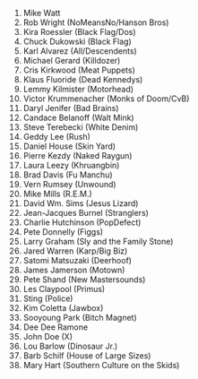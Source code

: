 1. Mike Watt
1. Rob Wright (NoMeansNo/Hanson Bros)
1. Kira Roessler (Black Flag/Dos)
1. Chuck Dukowski (Black Flag)
1. Karl Alvarez (All/Descendents)
1. Michael Gerard (Killdozer)
1. Cris Kirkwood (Meat Puppets)
1. Klaus Fluoride (Dead Kennedys)
1. Lemmy Kilmister (Motorhead)
1. Victor Krummenacher (Monks of Doom/CvB)
1. Daryl Jenifer (Bad Brains)
1. Candace Belanoff (Walt Mink)
1. Steve Terebecki (White Denim)
1. Geddy Lee (Rush)
1. Daniel House (Skin Yard)
1. Pierre Kezdy (Naked Raygun)
2. Laura Leezy (Khruangbin)
1. Brad Davis (Fu Manchu)
1. Vern Rumsey (Unwound)
2. Mike Mills (R.E.M.)
1. David Wm. Sims (Jesus Lizard)
2. Jean-Jacques Burnel (Stranglers)
1. Charlie Hutchinson (PopDefect)
1. Pete Donnelly (Figgs)
2. Larry Graham (Sly and the Family Stone)
1. Jared Warren (Karp/Big Biz)
1. Satomi Matsuzaki (Deerhoof)
1. James Jamerson (Motown)
1. Pete Shand (New Mastersounds)
1. Les Claypool (Primus)
1. Sting (Police)
1. Kim Coletta (Jawbox)
1. Sooyoung Park (Bitch Magnet)
1. Dee Dee Ramone
1. John Doe (X)
1. Lou Barlow (Dinosaur Jr.)
1. Barb Schilf (House of Large Sizes)
1. Mary Hart (Southern Culture on the Skids)
